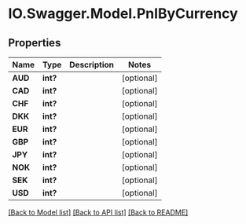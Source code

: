 # IO.Swagger.Model.PnlByCurrency
## Properties

Name | Type | Description | Notes
------------ | ------------- | ------------- | -------------
**AUD** | **int?** |  | [optional] 
**CAD** | **int?** |  | [optional] 
**CHF** | **int?** |  | [optional] 
**DKK** | **int?** |  | [optional] 
**EUR** | **int?** |  | [optional] 
**GBP** | **int?** |  | [optional] 
**JPY** | **int?** |  | [optional] 
**NOK** | **int?** |  | [optional] 
**SEK** | **int?** |  | [optional] 
**USD** | **int?** |  | [optional] 

[[Back to Model list]](../README.md#documentation-for-models) [[Back to API list]](../README.md#documentation-for-api-endpoints) [[Back to README]](../README.md)

